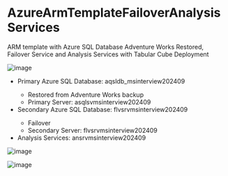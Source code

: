 # AzureArmTemplateFailoverAnalysisServices
ARM template with Azure SQL Database Adventure Works Restored, Failover Service and Analysis Services with Tabular Cube Deployment

![image](https://github.com/RemoteDataEngineer/AzureArmTemplateFailoverAnalysisServices/assets/140629527/b08c855b-7060-4a7c-aa7e-4a1c976235e8)


<ul>
  <li>Primary Azure SQL Database: aqsldb_msinterview202409</li>
   <ul>
      <li>Restored from Adventure Works backup</li>
      <li>Primary Server:  asqlsvmsinterview202409</li>
    </ul>
    <li>Secondary Azure SQL Database: flvsrvmsinterview202409</li>
   <ul>
      <li>Failover</li>
      <li>Secondary Server: flvsrvmsinterview202409</li>
    </ul>
  <li>
    Analysis Services:	ansrvmsinterview202409
  </li>
</ul>


![image](https://github.com/RemoteDataEngineer/AzureArmTemplateFailoverAnalysisServices/assets/140629527/f442de83-7923-45cd-a73c-dce9c37387bd)

![image](https://github.com/RemoteDataEngineer/AzureArmTemplateFailoverAnalysisServices/assets/140629527/ede505f4-4125-4bc0-98cc-8f9f85dfd37f)



